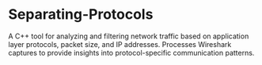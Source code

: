 # Separating-Protocols
A C++ tool for analyzing and filtering network traffic based on application layer protocols, packet size, and IP addresses. Processes Wireshark captures to provide insights into protocol-specific communication patterns.
